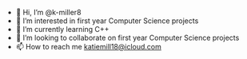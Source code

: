 - 👋 Hi, I’m @k-miller8
- 👀 I’m interested in first year Computer Science projects
- 🌱 I’m currently learning C++
- 💞️ I’m looking to collaborate on first year Computer Science projects
- 📫 How to reach me katiemill18@icloud.com

<!---
k-miller8/k-miller8 is a ✨ special ✨ repository because its `README.md` (this file) appears on your GitHub profile.
You can click the Preview link to take a look at your changes.
--->
